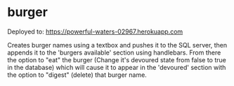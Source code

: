 # burger

Deployed to:  https://powerful-waters-02967.herokuapp.com

Creates burger names using a textbox and pushes it to the SQL server, then appends it to the 'burgers available' section using handlebars. From there the option to "eat" the burger (Change it's devoured state from false to true in the database) which will cause it to appear in the 'devoured' section with the option to "digest" (delete) that burger name.